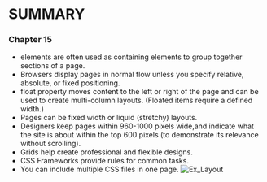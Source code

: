 # SUMMARY #

### Chapter 15 ###

- <div> elements are often used as containing elements to group together sections of a page.
- Browsers display pages in normal flow unless you specify relative, absolute, or fixed positioning.
- float property moves content to the left or right of the page and can be used to create multi-column layouts. (Floated items require a defined width.)
- Pages can be fixed width or liquid (stretchy) layouts.
- Designers keep pages within 960-1000 pixels wide,and indicate what the site is about within the top 600 pixels (to demonstrate its relevance without scrolling).
- Grids help create professional and flexible designs.
- CSS Frameworks provide rules for common tasks.
- You can include multiple CSS files in one page.
![Ex_Layout](https://miro.medium.com/max/3392/1*ia4V5qfk6Ki3iWIn-SmErw.png)
